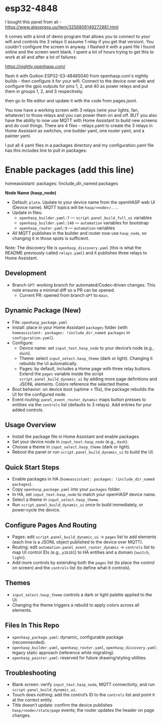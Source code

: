 # esp32-4848
I bought this panel from ali - https://www.aliexpress.us/item/3256806149272881.html

It comes with a kind of demo program that allows you to connect to your wifi and controls the 3 relays (I assume 1 relay if you get that version). You couldn't configure the screen in anyway. I flashed it with a yaml file I found online and the screen went blank. I spent a lot of hours trying to get this to work at all and after a lot of failures:

https://nightly.openhasp.com/

flash it with Guition ESP32-S3-4848S040 from openhasp.com's nightly builds - then configure it for your wifi. Connect to the device over web and configure the gpio outputs for pins 1, 2, and 40 as power relays and put them in groups 1, 2, and 3 respectively. 

then go to file editor and update it with the code from pages.jsonl.

You now have a working screen with 3 relays (wire your lights, fan, whatever) to those relays and you can power them on and off. BUT you also have the ability to now use MQTT with Home Assistant to build new screens and do cool things. There are 4 files - relays.yaml to create the 3 relays in Home Assistant as switches, one builder yaml, one router yaml, and a painter yaml. 

I put all 4 yaml files in a packages directory and my configuration.yaml file has this includes line to pull in packages:

# Enable packages (add this line)
homeassistant:
  packages: !include_dir_named packages

**Node Name (hasp_node)**
- Default: `plate`. Update to your device name from the openHASP web UI (Device name). MQTT topics will be `hasp/<node>/...`.
- Update in files:
  - `openhasp_builder.yaml:7` — `script.panel_build_full_ui` variables
  - `openhasp_builder.yaml:140` — `automation` variables for bootstrap
  - `openhasp_router.yaml:9` — `automation` variables
- All MQTT publishes in the builder and router now use `hasp_node`, so changing it in those spots is sufficient.

Note: The discovery file is `openhasp_discovery.yaml` (this is what the README previously called `relays.yaml`) and it publishes three relays to Home Assistant.

## Development

- Branch `GPT`: working branch for automated/Codex-driven changes. This note ensures a minimal diff so a PR can be opened.
  - Current PR: opened from branch `GPT` to `main`.

## Dynamic Package (New)

- File: `openhasp_package.yaml`
- Install: place in your Home Assistant `packages` folder (with `homeassistant: packages: !include_dir_named packages` in `configuration.yaml`).
- Configure:
  - Device name: set `input_text.hasp_node` to your device’s node (e.g., `dash`).
  - Theme: select `input_select.hasp_theme` (dark or light). Changing it rebuilds the UI automatically.
  - Pages: by default, includes a Home page with three relay buttons. Extend the `pages` variable inside the script `script.panel_build_dynamic_ui` by adding more page definitions and JSONL elements. Colors reference the selected theme.
- Boot behavior: on device boot (uptime < 15s), the package rebuilds the UI for the configured node.
- Event routing: `panel_event_router_dynamic` maps button presses to entities via the `controls` list (defaults to 3 relays). Add entries for your added controls.

## Usage Overview

- Install the package file in Home Assistant and enable packages.
- Set your device node in `input_text.hasp_node` (e.g., `dash`).
- Choose a theme in `input_select.hasp_theme` (dark or light).
- Reboot the panel or run `script.panel_build_dynamic_ui` to build the UI.

## Quick Start Steps

- Enable packages in HA (`homeassistant: packages: !include_dir_named packages`).
- Copy `openhasp_package.yaml` into your `packages` folder.
- In HA, set `input_text.hasp_node` to match your openHASP device name.
- Select a theme in `input_select.hasp_theme`.
- Run `script.panel_build_dynamic_ui` once to build immediately, or power‑cycle the device.

## Configure Pages And Routing

- Pages: edit `script.panel_build_dynamic_ui` → `pages` list to add elements (each line is a JSONL object published to the device over MQTT).
- Routing: edit `automation.panel_event_router_dynamic` → `controls` list to map UI control IDs (e.g., `p1b101`) to HA entities and a domain (`switch`, `light`).
- Add more controls by extending both the `pages` list (to place the control on screen) and the `controls` list (to define what it controls).

## Themes

- `input_select.hasp_theme` controls a dark or light palette applied to the UI.
- Changing the theme triggers a rebuild to apply colors across all elements.

## Files In This Repo

- `openhasp_package.yaml`: dynamic, configurable package (recommended).
- `openhasp_builder.yaml`, `openhasp_router.yaml`, `openhasp_discovery.yaml`: legacy static approach (reference while migrating).
- `openhasp_painter.yaml`: reserved for future drawing/styling utilities.

## Troubleshooting

- Blank screen: verify `input_text.hasp_node`, MQTT connectivity, and run `script.panel_build_dynamic_ui`.
- Touch does nothing: add the control’s ID to the `controls` list and point it at the correct entity.
- Title doesn’t update: confirm the device publishes `hasp/<node>/state/page` events; the router updates the header on page changes.
